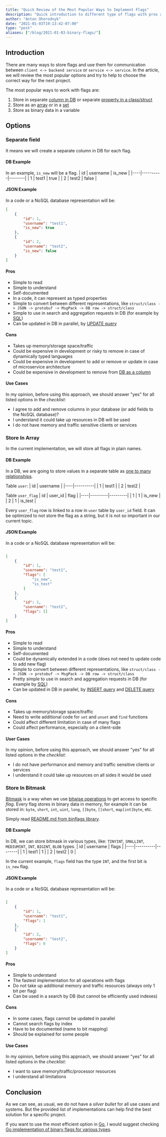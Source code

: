 ```yaml
---
title: "Quick Review of the Most Popular Ways to Implement Flags"
description: "Quick introduction to different type of flags with pros and cons"
author: "Anton Ohorodnyk"
date: "2021-01-03T19:13:42-07:00"
type: "post"
aliases: ["/blog/2021-01-03-binary-flags/"]
---
```

## Introduction
There are many ways to store flags and use them for communication between `client <-> backend service` or `service <-> service`. In the article, we will review the most popular options and try to help to choose the correct way for the next project.

The most popular ways to work with flags are:
1. Store in separate [column in DB](https://en.wikipedia.org/wiki/Column_(database)) or separate [property in a class/struct](https://en.wikipedia.org/wiki/Property_(programming))
1. Store as an [array](https://en.wikipedia.org/wiki/Array_data_structure) or in a [set](https://en.wikipedia.org/wiki/Set_(abstract_data_type))
1. Store as binary data in a variable

## Options
### Separate field
It means we will create a separate column in DB for each flag.

#### DB Example
In an example, `is_new` will be a flag.
| id | username | is_new |
|----|----------|--------|
| 1  | test1    | true   |
| 2  | test2    | false  |

#### JSON Example
In a code or a NoSQL database representation will be:
```json
[
	{
		"id": 1,
		"username": "test1",
		"is_new": true
	},
	{
		"id": 2,
		"username": "test2",
		"is_new": false
	}
]
```

#### Pros
* Simple to read
* Simple to understand
* Self-documented
* In a code, it can represent as typed properties
* Simple to convert between different representations, like `struct/class -> JSON -> protobuf -> MsgPack -> DB row -> struct/class`
* Simple to use in search and aggregation requests in DB (for example by [SQL](https://en.wikipedia.org/wiki/SQL))
* Can be updated in DB in parallel, by [UPDATE query](https://en.wikipedia.org/wiki/Update_(SQL))

#### Cons
* Takes up memory/storage space/traffic
* Could be expensive in development or risky to remove in case of dynamically typed languages
* Could be expensive in development to add or remove or update in case of microservice architecture
* Could be expensive in development to remove from [DB as a column](https://en.wikipedia.org/wiki/Column_(database))

#### Use Cases
In my opinion, before using this approach, we should answer "yes" for all listed options in the *checklist*:
* I agree to add and remove columns in your database (or add fields to the NoSQL database)?
* I understand it could take up resources in DB will be used
* I do not have memory and traffic sensitive clients or services

### Store In Array
In the current implementation, we will store all flags in plain names.

#### DB Example
In a DB, we are going to store values in a separate table as [one to many relationships](https://en.wikipedia.org/wiki/One-to-many_(data_model)).

Table `user`:
| id | username |
|----|----------|
| 1  | test1    |
| 2  | test2    |

Table `user_flag`
| id | user_id | flag    |
|----|---------|---------|
| 1  | 1       | is_new  |
| 2  | 1       | is_test |

Every `user_flag` row is linked to a row in `user` table by `user_id` field.
It can be optimized to not store the flag as a string, but it is not so important in our current topic.

#### JSON Example
In a code or a NoSQL database representation will be:
```json

[
	{
		"id": 1,
		"username": "test1",
		"flags": [
			"is_new",
			"is_test"
		]
	},
	{
		"id": 2,
		"username": "test2",
		"flags": []
	}
]
```

#### Pros
* Simple to read
* Simple to understand
* Self-documented
* Could be dynamically extended in a code (does not need to update code to add new flag)
* Simple to convert between different representations, like `struct/class -> JSON -> protobuf -> MsgPack -> DB row -> struct/class`
* Pretty simple to use in search and aggregation requests in DB (for example by [SQL](https://en.wikipedia.org/wiki/SQL))
* Can be updated in DB in parallel, by [INSERT query](https://en.wikipedia.org/wiki/Insert_(SQL)) and [DELETE query](https://en.wikipedia.org/wiki/Delete_(SQL))

#### Cons
* Takes up memory/storage space/traffic
* Need to write additional code for `set` and `unset` and `find` functions
* Could affect different limitation in case of many flags
* Could affect performance, especially on a client-side

#### User Cases
In my opinion, before using this approach, we should answer "yes" for all listed options in the *checklist*:
* I do not have performance and memory and traffic sensitive clients or services
* I understand it could take up resources on all sides it would be used

### Store In Bitmask
[Bitmask](https://en.wikipedia.org/wiki/Mask_(computing)) is a way when we use [bitwise operations](https://en.wikipedia.org/wiki/Bitwise_operation) to get access to specific *flag*. Every flag stores in binary data in memory, for example it can be stored in: `byte`, `short`, `int`, `uint`, `long`, `[]byte`, `[]short`, `map[int]byte`, etc.

Simply read [README.md from binflags library](https://github.com/aohorodnyk/binflags/blob/main/README.md).

#### DB Example
In DB, we can store bitmask in various types, like: `TINYINT`, `SMALLINT`, `MEDIUMINT`, `INT`, `BIGINT`, `BLOB` types.
| id | username | flags  |
|----|----------|--------|
| 1  | test1    | 1      |
| 2  | test2    | 0      |

In the current example, `flags` field has the type `INT`, and the first bit is `is_new` flag.

#### JSON Example
In a code or a NoSQL database representation will be:
```json

[
	{
		"id": 1,
		"username": "test1",
		"flags": 1
	},
	{
		"id": 2,
		"username": "test2",
		"flags": 0
	}
]
```

#### Pros
* Simple to understand
* The fastest implementation for all operations with flags
* Do not take up additional memory and traffic resources (always only 1 bit per flag)
* Can be used in a search by DB (but cannot be efficiently used indexes)

#### Cons
* In some cases, flags cannot be updated in parallel
* Cannot search flags by index
* Have to be documented (name to bit mapping)
* Should be explained for some people

#### Use Cases
In my opinion, before using this approach, we should answer "yes" for all listed options in the *checklist*:
* I want to save memory/traffic/processor resources
* I understand all limitations

## Conclusion
As we can see, as usual, we do not have a *silver bullet* for all use cases and systems. But the provided list of implementations can help find the best solution for a specific project.

If you want to use the most efficient option in [Go](https://golang.org), I would suggest checking [Go implementation of binary flags for various types](https://github.com/aohorodnyk/binflags).
